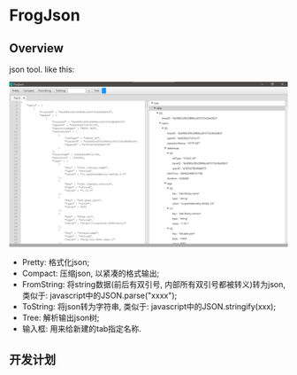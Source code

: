 # FrogJson

## Overview

json tool. like this:

![image](docs/img/example.png)

* Pretty: 格式化json;
* Compact: 压缩json, 以紧凑的格式输出;
* FromString: 将string数据(前后有双引号, 内部所有双引号都被转义)转为json, 类似于: javascript中的JSON.parse("xxxx");
* ToString: 将json转为字符串, 类似于: javascript中的JSON.stringify(xxx);
* Tree: 解析输出json树;
* 输入框: 用来给新建的tab指定名称.

## 开发计划
